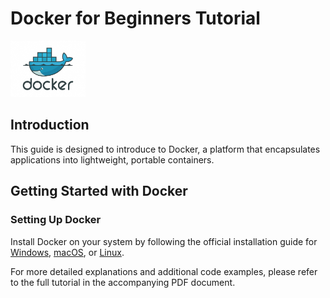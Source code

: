 # Docker for Beginners Tutorial

<p align="left">
  <img src="figures/docker-logo.jpg" width="120" /> 
</p>

## Introduction

This guide is designed to introduce to Docker, a platform that encapsulates applications into lightweight, portable containers.

## Getting Started with Docker

### Setting Up Docker

Install Docker on your system by following the official installation guide for [Windows](https://docs.docker.com/docker-for-windows/install/), [macOS](https://docs.docker.com/docker-for-mac/install/), or [Linux](https://docs.docker.com/engine/install/).

For more detailed explanations and additional code examples, please refer to the full tutorial in the accompanying PDF document.
